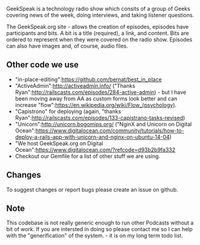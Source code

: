 GeekSpeak is a technology radio show which consits of a group of Geeks covering news of the week, doing interviews, and taking listener questions.

The GeekSpeak.org site - allows the creation of episodes, episodes have participants and bits.
A bit is a title (required), a link, and content.
Bits are ordered to represent when they were covered on the radio show.
Episodes can also have images and, of course, audio files.

## Other code we use
* "in-place-editing":https://github.com/bernat/best_in_place
* "ActiveAdmin":http://activeadmin.info/ ("Thanks Ryan":http://railscasts.com/episodes/284-active-admin) - but I have been moving away from AA as custom forms look better and can increase "flow":https://en.wikipedia.org/wiki/Flow_(psychology).
* "Capistrono" for deploying (again, "thanks Ryan":http://railscasts.com/episodes/133-capistrano-tasks-revised)
* "Unicorn":http://unicorn.bogomips.org/ ("NginX and Unicorn on Digital Ocean":https://www.digitalocean.com/community/tutorials/how-to-deploy-a-rails-app-with-unicorn-and-nginx-on-ubuntu-14-04)
* "We host GeekSpeak.org on Digital Ocean":https://www.digitalocean.com/?refcode=d93b2b9fa332
* Checkout our Gemfile for a list of other stuff we are using.

## Changes
To suggest changes or report bugs please create an issue on github.

## Note
This codebase is not really generic enough to run other Podcasts without a bit of work. If you are intersted in doing so please contact me so I can help with the "generification" of the system. - it is on my long term todo list.
